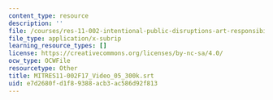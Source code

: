 ```yaml
---
content_type: resource
description: ''
file: /courses/res-11-002-intentional-public-disruptions-art-responsibility-and-pedagogy-fall-2017/e7d2680fd1f89388acb3ac586d92f813_MITRES11-002F17_Video_05_300k.srt
file_type: application/x-subrip
learning_resource_types: []
license: https://creativecommons.org/licenses/by-nc-sa/4.0/
ocw_type: OCWFile
resourcetype: Other
title: MITRES11-002F17_Video_05_300k.srt
uid: e7d2680f-d1f8-9388-acb3-ac586d92f813
---
```

